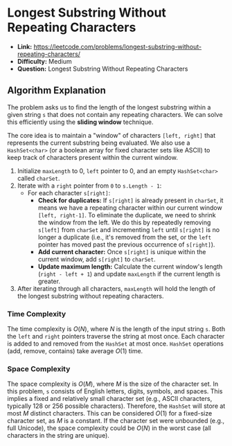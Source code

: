 # Longest Substring Without Repeating Characters
*   **Link:** https://leetcode.com/problems/longest-substring-without-repeating-characters/
*   **Difficulty:** Medium
*   **Question:** Longest Substring Without Repeating Characters

## Algorithm Explanation
The problem asks us to find the length of the longest substring within a given string `s` that does not contain any repeating characters. We can solve this efficiently using the **sliding window** technique.

The core idea is to maintain a "window" of characters `[left, right]` that represents the current substring being evaluated. We also use a `HashSet<char>` (or a boolean array for fixed character sets like ASCII) to keep track of characters present within the current window.

1.  Initialize `maxLength` to 0, `left` pointer to 0, and an empty `HashSet<char>` called `charSet`.
2.  Iterate with a `right` pointer from `0` to `s.Length - 1`:
    *   For each character `s[right]`:
        *   **Check for duplicates:** If `s[right]` is already present in `charSet`, it means we have a repeating character within our current window `[left, right-1]`. To eliminate the duplicate, we need to shrink the window from the left. We do this by repeatedly removing `s[left]` from `charSet` and incrementing `left` until `s[right]` is no longer a duplicate (i.e., it's removed from the set, or the `left` pointer has moved past the previous occurrence of `s[right]`).
        *   **Add current character:** Once `s[right]` is unique within the current window, add `s[right]` to `charSet`.
        *   **Update maximum length:** Calculate the current window's length (`right - left + 1`) and update `maxLength` if the current length is greater.
3.  After iterating through all characters, `maxLength` will hold the length of the longest substring without repeating characters.

### Time Complexity
The time complexity is $O(N)$, where $N$ is the length of the input string `s`. Both the `left` and `right` pointers traverse the string at most once. Each character is added to and removed from the `HashSet` at most once. `HashSet` operations (add, remove, contains) take average $O(1)$ time.

### Space Complexity
The space complexity is $O(M)$, where $M$ is the size of the character set. In this problem, `s` consists of English letters, digits, symbols, and spaces. This implies a fixed and relatively small character set (e.g., ASCII characters, typically 128 or 256 possible characters). Therefore, the `HashSet` will store at most $M$ distinct characters. This can be considered $O(1)$ for a fixed-size character set, as $M$ is a constant. If the character set were unbounded (e.g., full Unicode), the space complexity could be $O(N)$ in the worst case (all characters in the string are unique).